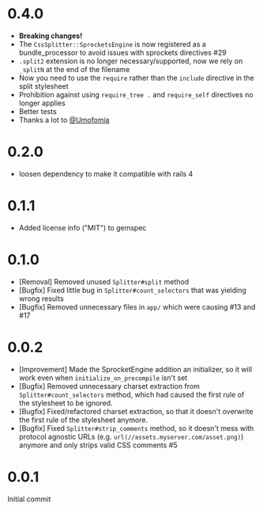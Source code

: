 # 0.4.0

* **Breaking changes!**
* The `CssSplitter::SprocketsEngine` is now registered as a bundle_processor to avoid issues with sprockets directives #29
 * `.split2` extension is no longer necessary/supported, now we rely on `_splitN` at the end of the filename
 * Now you need to use the `require` rather than the `include` directive in the split stylesheet
 * Prohibition against using `require_tree .` and `require_self` directives no longer applies
 * Better tests
 * Thanks a lot to [@Umofomia](https://github.com/Umofomia)

# 0.2.0

* loosen dependency to make it compatible with rails 4

# 0.1.1

* Added license info ("MIT") to gemspec

# 0.1.0

* [Removal] Removed unused `Splitter#split` method
* [Bugfix] Fixed little bug in `Splitter#count_selectors` that was yielding wrong results
* [Bugfix] Removed unnecessary files in `app/` which were causing #13 and #17

# 0.0.2

* [Improvement] Made the SprocketEngine addition an initializer, so it will work even when `initialize_on_precompile` isn't set
* [Bugfix] Removed unnecessary charset extraction from `Splitter#count_selectors` method, which had caused the first rule of the stylesheet to be ignored.
* [Bugfix] Fixed/refactored charset extraction, so that it doesn't overwrite the first rule of the stylesheet anymore.
* [Bugfix] Fixed `Splitter#strip_comments` method, so it doesn't mess with protocol agnostic URLs (e.g. `url(//assets.myserver.com/asset.png)`) anymore and only strips valid CSS comments #5

# 0.0.1

Initial commit
